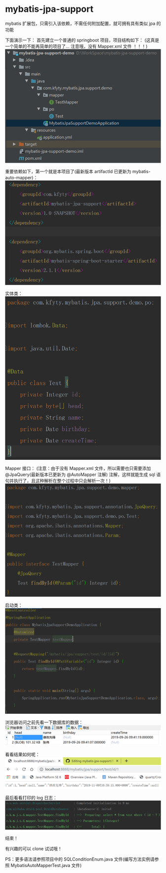 # mybatis-jpa-support
mybatis 扩展包，只需引入该依赖，不需任何附加配置，就可拥有具有类似 jpa 的功能

下面演示一下：
首先建立一个普通的 springboot 项目，项目结构如下：
(这真是一个简单的不能再简单的项目了...  注意哦，没有 Mapper.xml 文件 ！！！)
![image](image/project-struct.PNG)

重要依赖如下，第一个就是本项目了(最新版本 artifactId 已更新为 mybatis-auto-mapper)：
![image](image/pom.PNG)

实体类：
![image](image/po.PNG)

Mapper 接口：
(注意：由于没有 Mapper.xml 文件，所以需要也只需要添加 @JpaQuery(最新版本已更新为 @AutoMapper 注解) 注解，这样就能生成 sql 语句并执行了，且这种解析在整个过程中只会解析一次！)
![image](image/mapper.PNG)

启动类：
![image](image/boot.PNG)

浏览器访问之前先看一下数据库的数据：
![image](image/database.PNG)

看看结果如何呢：
![image](image/result.PNG)

最后看看打印的 log 日志：
![image](image/log.PNG)

结束！

有兴趣的可以 clone 试试哦！

PS：更多语法请参照项目中的 SQLConditionEnum.java 文件(编写方法实例请参照 MybatisAutoMapperTest.java 文件)
